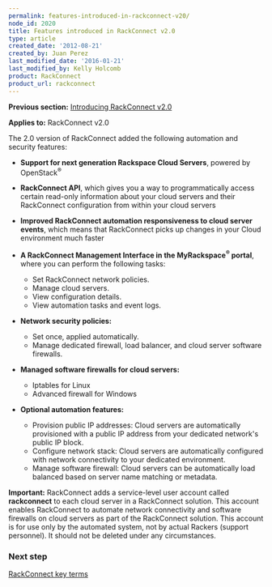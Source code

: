 ```yaml
---
permalink: features-introduced-in-rackconnect-v20/
node_id: 2020
title: Features introduced in RackConnect v2.0
type: article
created_date: '2012-08-21'
created_by: Juan Perez
last_modified_date: '2016-01-21'
last_modified_by: Kelly Holcomb
product: RackConnect
product_url: rackconnect
---
```


**Previous section:** [Introducing RackConnect
v2.0](/how-to/introducing-rackconnect-v20)

**Applies to:** RackConnect v2.0

The 2.0 version of RackConnect added the following automation and
security features:

-   **Support for next generation Rackspace Cloud Servers**, powered by
    OpenStack<sup>&reg;</sup>

-   **RackConnect API**, which gives you a way to programmatically
    access certain read-only information about your cloud servers and
    their RackConnect configuration from within your cloud servers

-   **Improved RackConnect automation responsiveness to cloud server
    events**, which means that RackConnect picks up changes in your
    Cloud environment much faster

-   **A RackConnect Management Interface in the MyRackspace<sup>&reg;</sup> portal**,
    where you can perform the following tasks:
    -   Set RackConnect network policies.
    -   Manage cloud servers.
    -   View configuration details.
    -   View automation tasks and event logs.

-   **Network security policies:**
    -   Set once, applied automatically.
    -   Manage dedicated firewall, load balancer, and cloud server
        software firewalls.

-   **Managed software firewalls for cloud servers:**
    -   Iptables for Linux
    -   Advanced firewall for Windows

-   **Optional automation features:**
    -   Provision public IP addresses: Cloud servers are
        automatically provisioned with a public IP address from your
        dedicated network's public IP block.
    -   Configure network stack: Cloud servers are
        automatically configured with network connectivity to your
        dedicated environment.
    -   Manage software firewall: Cloud servers can be
        automatically load balanced based on server name matching or
        metadata.

**Important:** RackConnect adds a service-level user account called
**rackconnect** to each cloud server in a RackConnect solution. This
account enables RackConnect to automate network connectivity and
software firewalls on cloud servers as part of the RackConnect solution.
This account is for use only by the automated system, not by actual
Rackers (support personnel). It should not be deleted under any
circumstances.

### Next step

[RackConnect key terms](/how-to/rackconnect-key-terms)
